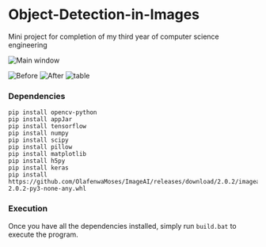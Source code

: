 # Object-Detection-in-Images
Mini project for completion of my third year of computer science engineering

![Main window](https://github.com/ShantanuBalse/Object-Detection-in-Images/blob/master/Screenshots/Capture.PNG)

![Before](https://github.com/ShantanuBalse/Object-Detection-in-Images/blob/master/Screenshots/before.jpg)
![After](https://github.com/ShantanuBalse/Object-Detection-in-Images/blob/master/Screenshots/after.jpg)
![table](https://github.com/ShantanuBalse/Object-Detection-in-Images/blob/master/Screenshots/table.PNG)


### Dependencies

```
pip install opencv-python
pip install appJar
pip install tensorflow
pip install numpy
pip install scipy
pip install pillow
pip install matplotlib
pip install h5py
pip install keras
pip install https://github.com/OlafenwaMoses/ImageAI/releases/download/2.0.2/imageai-2.0.2-py3-none-any.whl
```

### Execution

Once you have all the dependencies installed, simply run ```build.bat``` to execute the program.
